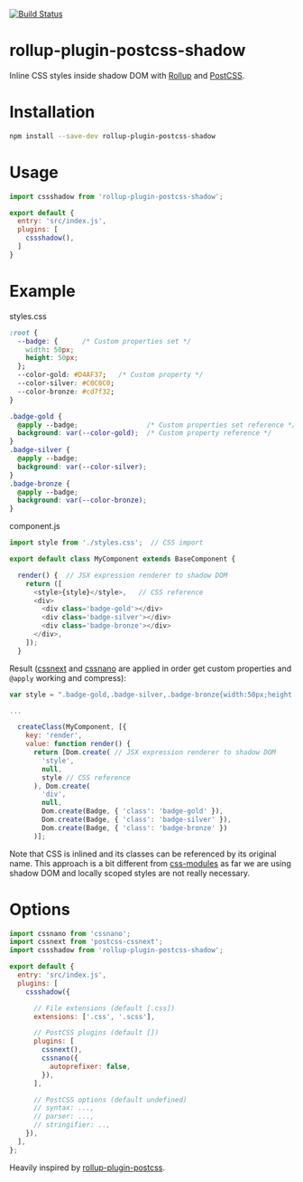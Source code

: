 [![Build Status](https://travis-ci.org/jcmellado/rollup-plugin-postcss-shadow.svg)](https://travis-ci.org/jcmellado/rollup-plugin-postcss-shadow)

# rollup-plugin-postcss-shadow
Inline CSS styles inside shadow DOM with [Rollup](https://github.com/rollup/rollup) and [PostCSS](https://github.com/postcss/postcss).

# Installation
```bash
npm install --save-dev rollup-plugin-postcss-shadow
```

# Usage

```js
import cssshadow from 'rollup-plugin-postcss-shadow';

export default {
  entry: 'src/index.js',
  plugins: [
    cssshadow(),
  ]
}
```

# Example

styles.css

```css
:root {
  --badge: {      /* Custom properties set */
    width: 50px;
    height: 50px;
  };
  --color-gold:	#D4AF37;   /* Custom property */
  --color-silver: #C0C0C0;
  --color-bronze: #cd7f32;
}

.badge-gold {
  @apply --badge;                 /* Custom properties set reference */
  background: var(--color-gold);  /* Custom property reference */
}
.badge-silver {
  @apply --badge;
  background: var(--color-silver);
}
.badge-bronze {
  @apply --badge;
  background: var(--color-bronze);
}
```

component.js

```js
import style from './styles.css';  // CSS import

export default class MyComponent extends BaseComponent {

  render() {  // JSX expression renderer to shadow DOM
    return ([
      <style>{style}</style>,   // CSS reference
      <div>
        <div class='badge-gold'></div>
        <div class='badge-silver'></div>
        <div class='badge-bronze'></div>
      </div>,
    ]);
  }
```

Result ([cssnext](http://cssnext.io/) and [cssnano](http://cssnano.co/) are applied in order get custom properties and `@apply` working and compress):

```js
var style = ".badge-gold,.badge-silver,.badge-bronze{width:50px;height:50px}.badge-gold{background:#d4af37}.badge-silver{background:#C0C0C0}{background:#cd7f32}";

...

  createClass(MyComponent, [{
    key: 'render',
    value: function render() {
      return [Dom.create( // JSX expression renderer to shadow DOM
        'style',
        null,
        style // CSS reference
      ), Dom.create(
        'div',
        null,
        Dom.create(Badge, { 'class': 'badge-gold' }),
        Dom.create(Badge, { 'class': 'badge-silver' }),
        Dom.create(Badge, { 'class': 'badge-bronze' })
      )];

```

Note that CSS is inlined and its classes can be referenced by its original name. This approach is a bit different from [css-modules](https://github.com/css-modules/css-modules) as far we are using shadow DOM and locally scoped styles are not really necessary.

# Options

```js
import cssnano from 'cssnano';
import cssnext from 'postcss-cssnext';
import cssshadow from 'rollup-plugin-postcss-shadow';

export default {
  entry: 'src/index.js',
  plugins: [
    cssshadow({

      // File extensions (default [.css])
      extensions: ['.css', '.scss'],

      // PostCSS plugins (default [])
      plugins: [
        cssnext(),
        cssnano({
          autoprefixer: false,
        }),
      ],

      // PostCSS options (default undefined)
      // syntax: ...,
      // parser: ...,
      // stringifier: ..,
    }),
  ],
};
```

Heavily inspired by [rollup-plugin-postcss](https://github.com/egoist/rollup-plugin-postcss).

